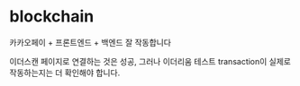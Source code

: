 # blockchain
카카오페이 + 프론트엔드 + 백엔드 잘 작동합니다

이더스캔 페이지로 연결하는 것은 성공,
그러나 이더리움 테스트 transaction이 실제로 작동하는지는 더 확인해야 합니다.
